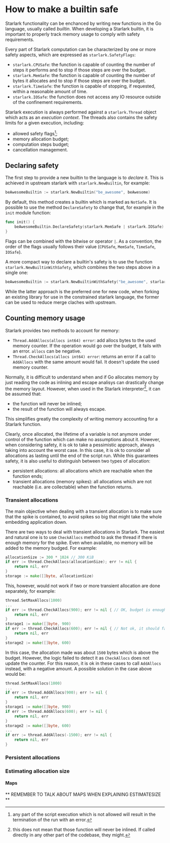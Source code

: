 # How to make a builtin safe

Starlark functionality can be enchanced by writing new functions in the Go language, usually called *builtin*. When developing a Starlark builtin, it is important to properly track memory usage to comply with safety requirements.

Every part of Starlark computation can be characterized by one or more safety aspects, which are expressed as `starlark.SafetyFlags`:
 - `starlark.CPUSafe`: the function is capable of counting the number of steps it performs and to stop if those steps are over the budget.
 - `starlark.MemSafe`: the function is capable of counting the number of bytes it allocates and to stop if those steps are over the budget.
 - `starlark.TimeSafe`: the function is capable of stopping, if requested, within a reasonable amount of time.
 - `starlark.IOSafe`: the function does not access any IO resource outside of the confinement requirements.

Starlark execution is always performed against a `starlark.Thread` object which acts as an *execution context*. The threads also contains the safety limits for a given execution, including:
 - allowed safety flags[^safety-flags];
 - memory allocation budget;
 - computation steps budget;
 - cancellation management.

[^safety-flags]: any part of the script execution which is not allowed will result in the termination of the run with an error.

## Declaring safety

The first step to provide a new builtin to the language is to *declare* it. This is achieved in upstream starlark with `starlark.NewBuiltin`, for example:

```go
beAwesomeBuiltin := starlark.NewBuiltin("be_awesome", beAwesome)
```

By default, this method creates a builtin which is marked as `NotSafe`. It is possible to use the method `DeclareSafety` to change that, for example in the `init` module function:

```go
func init() {
    beAwesomeBuiltin.DeclareSafety(starlark.MemSafe | starlark.IOSafe)
}
```

Flags can be combined with the bitwise or operator `|`. As a convention, the order of the flags usually follows their value (`CPUSafe`, `MemSafe`, `TimeSafe`, `IOSafe`).

A more compact way to declare a builtin's safety is to use the function `starlark.NewBuiltinWithSafety`, which combines the two steps above in a single one:

```go
beAwesomeBuiltin := starlark.NewBuiltinWithSafety("be_awesome", starlark.MemSafe | starlark.IOSafe, beAwesome)
```

While the latter approach is the preferred one for new code, when forking an existing library for use in the constrained starlark language, the former can be used to reduce merge claches with upstream.

## Counting memory usage

Starlark provides two methods to account for memory: 
 - `Thread.AddAllocs(allocs int64) error`: add allocs bytes to the used memory counter. If the operation would go over the budget, it fails with an error. `allocs` can be negative.
 - `Thread.CheckAllocs(allocs int64) error`: returns an error if a call to `AddAllocs` with the same amount would fail. It doesn't update the used memory counter.

Normally, it is difficult to understand when and if Go allocates memory by just reading the code as inlining and escape analisys can drastically change the memory layout. However, when used in the Starlark interpreter[^1], it can be assumed that:
 - the function will never be inlined;
 - the result of the function will always escape.

This simplifies greatly the complexity of writing memory accounting for a Starlark function.

Clearly, once allocated, the lifetime of a variable is not anymore under control of the function which can make no assumptions about it. However, when considering safety, it is ok to take a pessimistic approach, always taking into account the worst case. In this case, it is ok to consider all allocations as lasting until the end of the script run. While this guarantees safety, it is also useful to distinguish between two types of allocation:
 - persistent allocations: all allocations which are reachable when the function ends;
 - transient allocations (memory spikes): all allocations which are not reachable (i.e. are collectable) when the function returns.

### Transient allocations

The main objective when dealing with a transient allocation is to make sure that the spike is contained, to avoid spikes so big that might take the whole embedding application down.

There are two ways to deal with transient allocations in Starlark. The easiest and natural one is to use `CheckAllocs` method to ask the thread if there is enough memory for the spike. Even when available, no memory will be added to the memory budged. For example:

```go
allocationSize := 300 * 1024 // 300 KiB
if err := thread.CheckAllocs(allocationSize); err != nil {
    return nil, err
}
storage := make([]byte, allocationSize)
```

This, however, would not work if two or more transient allocation are done separately, for example:

```go
thread.SetMaxAllocs(1000)
...
if err := thread.CheckAllocs(900); err != nil { // OK, budget is enough
    return nil, err
}
storage1 := make([]byte, 900)
if err := thread.CheckAllocs(600); err != nil { // Not ok, it should fail!
    return nil, err
}
storage2 := make([]byte, 600)
```

In this case, the allocation made was about `1500` bytes which is above the budget. However, the logic failed to detect it as `CheckAllocs` does not update the counter. For this reason, it is ok in these cases to call `AddAllocs` instead, with a negative amount. A possible solution in the case above would be:

```go
thread.SetMaxAllocs(1000)
...
if err := thread.AddAllocs(900); err != nil {
    return nil, err
}
storage1 := make([]byte, 900)
if err := thread.AddAllocs(600); err != nil {
    return nil, err
}
storage2 := make([]byte, 600)
...
if err := thread.AddAllocs(-1500); err != nil {
    return nil, err
}
```

### Persistent allocations



### Estimating allocation size

#### Maps

** REMEMBER TO TALK ABOUT MAPS WHEN EXPLAINING ESTIMATESIZE **

[^1]: this does not mean that those function will never be inlined. If called directly in any other part of the codebase, they might.